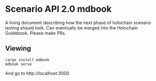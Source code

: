 # Scenario API 2.0 mdbook

A living document describing how the next phase of holochain scenario testing should look. Can eventually be merged into the Holochain Guidebook. Please make PRs.

## Viewing

    cargo install mdbook
    mdbook serve

And go to http://localhost:3000

